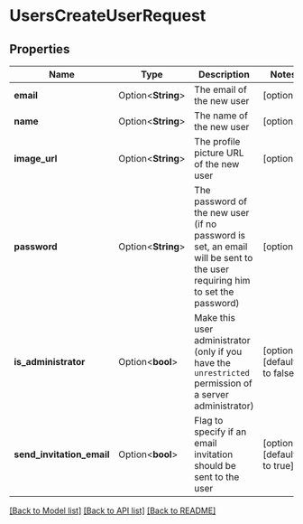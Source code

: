 # UsersCreateUserRequest

## Properties

Name | Type | Description | Notes
------------ | ------------- | ------------- | -------------
**email** | Option<**String**> | The email of the new user | [optional]
**name** | Option<**String**> | The name of the new user | [optional]
**image_url** | Option<**String**> | The profile picture URL of the new user | [optional]
**password** | Option<**String**> | The password of the new user (if no password is set, an email will be sent to the user requiring him to set the password) | [optional]
**is_administrator** | Option<**bool**> | Make this user administrator (only if you have the `unrestricted` permission of a server administrator) | [optional][default to false]
**send_invitation_email** | Option<**bool**> | Flag to specify if an email invitation should be sent to the user | [optional][default to true]

[[Back to Model list]](../README.md#documentation-for-models) [[Back to API list]](../README.md#documentation-for-api-endpoints) [[Back to README]](../README.md)


